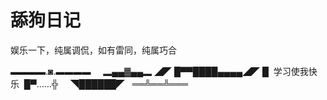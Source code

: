 # 舔狗日记

娱乐一下，纯属调侃，如有雷同，纯属巧合

   ▬▬▬▬.◙.▬▬▬▬
    ▂▄▄▓▄▄▂
◢◤ █▀▀████▄▄▄▄◢◤
█  学习使我快乐  █▀……╬
    ◥██████◤ 
   ══╩══╩═══